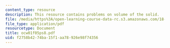 ```yaml
---
content_type: resource
description: This resource contains problems on volume of the solid.
file: /media/https%3A/open-learning-course-data-rc.s3.amazonaws.com/18-01-single-variable-calculus-fall-2005/f2758b4274ba15f1aa78926e98f74356_ocw01f05ps8.pdf
file_type: application/pdf
resourcetype: Document
title: ocw01f05ps8.pdf
uid: f2758b42-74ba-15f1-aa78-926e98f74356
---
```

